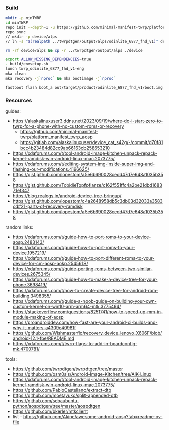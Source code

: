 ### Build
```sh
mkdir -p minTWRP
cd minTWRP
repo init --depth=1 -u https://github.com/minimal-manifest-twrp/platform_manifest_twrp_aosp.git -b twrp-12.1
repo sync
// mkdir -p device/alps
// ln -s "$(realpath ../twrpdtgen/output/alps/odinlite_6877_fhd_v1)" device/alps/odinlite_6877_fhd_v1

rm -rf device/alps && cp -r ../twrpdtgen/output/alps ./device

export ALLOW_MISSING_DEPENDENCIES=true
. build/envsetup.sh 
lunch twrp_odinlite_6877_fhd_v1-eng
mka clean
mka recovery -j`nproc` && mka bootimage -j`nproc`

fastboot flash boot_a out/target/product/odinlite_6877_fhd_v1/boot.img && fastboot set_active a && fastboot reboot
```

### Resources
guides:
- https://alaskalinuxuser3.ddns.net/2023/09/19/where-do-i-start-zero-to-twrp-for-a-phone-with-no-custom-roms-or-recovery
  - https://github.com/minimal-manifest-twrp/platform_manifest_twrp_aosp
  - https://gitlab.com/alaskalinuxuser/device_cat_s42g/-/commit/d70f81bcc4b23484d82cc9ab66163cb258653210
- https://xdaforums.com/t/tool-android-image-kitchen-unpack-repack-kernel-ramdisk-win-android-linux-mac.2073775/
- https://xdaforums.com/t/editing-system-img-inside-super-img-and-flashing-our-modifications.4196625/
- https://gist.github.com/lopestom/a5e6b690028cedd47d7e648a1035b358
- https://gist.github.com/TobidieTopfpflanze/c162f551ffc4a2be21dbd168371ef347
- https://blog.realogs.in/android-device-tree-bringup/
- https://gist.github.com/lopestom/c4a2648958db5c3db03d32033a3583cd#21-parts-of-recovery-ramdisk
- https://gist.github.com/lopestom/a5e6b690028cedd47d7e648a1035b358

random links:
- https://xdaforums.com/t/guide-how-to-port-roms-to-your-device-aosp.2483143/
- https://xdaforums.com/t/guide-how-to-port-roms-to-your-device.1957219/
- https://xdaforums.com/t/guide-how-to-port-different-roms-to-your-device-for-cm-aosp-aokp.2545618/
- https://xdaforums.com/t/guide-porting-roms-between-two-similar-devices.2675345/
- https://xdaforums.com/t/guide-how-to-make-a-device-tree-for-your-phone.3698419/
- https://xdaforums.com/t/how-to-create-device-tree-for-android-rom-building.3498355/
- https://xdaforums.com/t/guide-a-noob-guide-on-building-your-own-custom-kernel-on-win10-arm-arm64-mtk.3775494/
- https://stackoverflow.com/questions/8251741/how-to-speed-up-mm-in-module-making-of-aosp
- https://proandroiddev.com/how-fast-are-your-android-ci-builds-and-why-it-matters-a4309e40981f
- https://github.com/Wishmasterflo/recovery_device_lenovo_X606F/blob/android-12.1-fbe/README.md
- https://xdaforums.com/t/twrp-flags-to-add-in-boardconfig-mk.4700781/

tools:
- https://github.com/twrpdtgen/twrpdtgen/tree/master
- https://github.com/osm0sis/Android-Image-Kitchen/tree/AIK-Linux
- https://xdaforums.com/t/tool-android-image-kitchen-unpack-repack-kernel-ramdisk-win-android-linux-mac.2073775/
- https://github.com/PabloCastellano/extract-dtb
- https://github.com/moetayuko/split-appended-dtb
- https://github.com/sebaubuntu-python/aospdtgen/tree/master/aospdtgen
- https://github.com/bkerler/mtkclient
- list - https://github.com/Akipe/awesome-android-aosp?tab=readme-ov-file